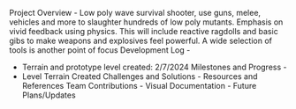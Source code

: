 Project Overview - Low poly wave survival shooter, use guns, melee, vehicles and more to slaughter hundreds of low poly mutants. Emphasis on vivid feedback using physics. This will include reactive ragdolls and basic gibs to make weapons and explosives feel powerful. A wide selection of tools is another point of focus
Development Log - 
- Terrain and prototype level created: 2/7/2024
Milestones and Progress -
- Level Terrain Created
Challenges and Solutions - 
Resources and References
Team Contributions - 
Visual Documentation -
Future Plans/Updates
